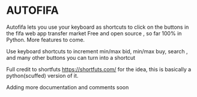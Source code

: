# AUTOFIFA

Autofifa lets you use your keyboard as shortcuts to click on the buttons in the fifa web app transfer market
Free and open source , so far 100% in Python. More features to come.

Use keyboard shortcuts to increment min/max bid, min/max buy, search , and many other buttons you can turn into a shortcut

Full credit to shortfuts https://shortfuts.com/ for the idea, this is basically a python(scuffed) version of it.

Adding more documentation and comments soon
